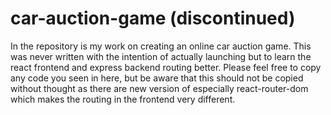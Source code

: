 # car-auction-game (discontinued)
In the repository is my work on creating an online car auction game.
This was never written with the intention of actually launching but to learn the react frontend and express backend routing better.
Please feel free to copy any code you seen in here, but be aware that this should not be copied without thought
as there are new version of especially react-router-dom which makes the routing in the frontend very different.
